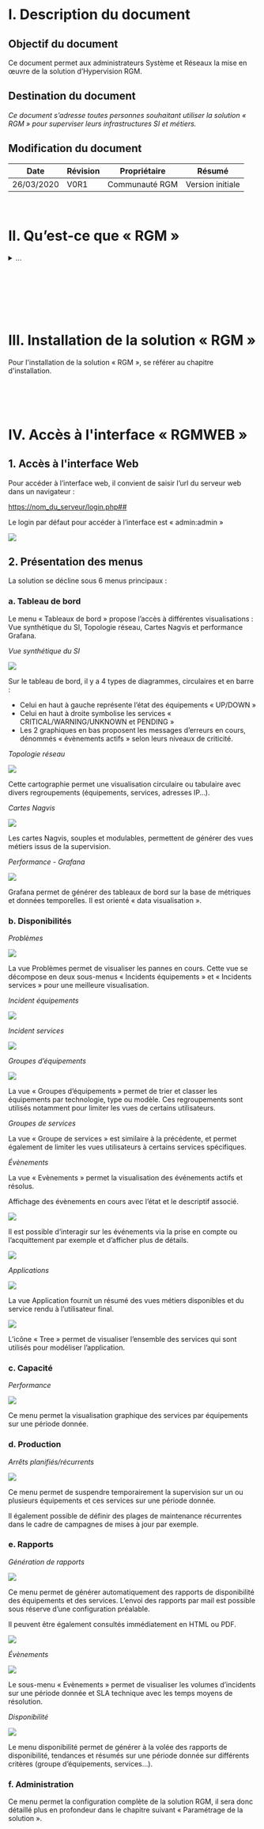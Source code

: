 #    I.     Description du document

## Objectif du document

Ce document permet aux administrateurs Système et Réseaux la mise en œuvre de la solution d’Hypervision RGM.

## Destination du document

*Ce document s’adresse toutes personnes souhaitant utiliser la solution « RGM » pour superviser leurs infrastructures SI et métiers.*

## Modification du document

| Date       | Révision | Propriétaire   | Résumé           |
| ---------- | -------- | -------------- | ---------------- |
| 26/03/2020 | V0R1     | Communauté RGM | Version initiale |

<br>

#    II.      Qu’est-ce que « RGM »

<details><summary>...</summary>

La solution RGM a pour vocation de détecter les incidents, mais aussi de les anticiper pour éviter tout arrêt de service. 

 

L’outil permet de surveiller par une scrutation régulière l’état des équipements réseau, des systèmes ainsi que des applications et services d’infrastructures (DNS, Serveur Web, Serveur de Messagerie, etc.). La disponibilité des services est représentée par équipement surveillé ou par groupes d’équipements. 

 

L’état des hôtes et des services supervisés peut faire l’objet d’alerte par mail, SMS ou autres modélisés suivant des règles de notifications construites en conformité des processus ou suite à l’étude des workflows de l’entreprise. 

L’infrastructure cible est surveillée grâce à des « plug-ins » exécutés régulièrement par RGM. Chaque plug-in est spécialisé dans la surveillance d’un élément particulier du S.I. 

Les informations collectées sont ensuite stockées en base de données et présentées sur l’interface Web de RGM sous forme de cartographie. 

La cartographie représente une vue logique du réseau surveillé ainsi que les équipements défaillants. Une double visualisation au niveau de la cartographie permet de connaître l’état des services d’un équipement et de savoir si l’équipement est « Up » ou « Down ». 



L’Appliance RGM, construite autour d’une pile Automation/Elastic/Nagios/Grafana ce qui fait de RGM une plateforme d’Hypervision qui réunit et simplifie la mise en oeuvre des logiciels libres les plus pertinents pour piloter les architectures : Legacy, Cloud et Serverless. 

 

RGM est agnostique et flexible. La solution se concentre sur la gestion des versions et sur le cycle de vie des données : 

- Gestion simplifiée de la découverte des équipements via API

- Les indicateurs collectés sont découverts au fur et à mesure qu’ils sont remontés sans avoir besoin de les déclarer préalablement 

- Garantir le bon fonctionnement d’une application via l’agrégat et la corrélation des points de surveillance 

  

RGM permet de répondre aux paradigmes suivants : 

- Découverte des métriques au fil de l’eau. Les indicateurs collectés sont découverts au fur et à mesure qu’ils sont remontés sans avoir besoin de les déclarer. 
- Webisation des composants. De plus en plus de composants exposent une interface HTTP (IHM ou API). 
- Cycles de vie courts. Les indicateurs et les composants qui les portent ont des vies très courtes, liées notamment aux déploiements des conteneurs, aux redimensionnements des pools. Reconfigurer le monitoring doit se faire à chaud et très fréquemment. 
- Vision dynamique. Les systèmes de monitoring doivent avoir la capacité à s’intégrer avec des systèmes d’auto-découverte pour s’adapter en permanence aux évolutions de la topologie d’infrastructure. 
- Vision distribuée d’éléments constitués de plusieurs indicateurs. Avoir une vraie garantie du bon fonctionnement d’un service ne peut pas nécessairement se déterminer en regardant localement l’état d’une machine ou d’un processus. Il est parfois nécessaire d’agréger ou corréler des remontées de plusieurs machines. 



Des Tableaux de bord sont proposés et modulables pour l’ensemble des acteurs de la DSI : Techniques, Capacitifs, Applicatifs et Métiers… Cela permet de donner de la visibilité sur l’infrastructure « On-permise et Cloud ». 

Les indicateurs tels que CPU, RAM, DISK vont permettre de gérer le « Capacity planning » et d’anticiper les incidents relatifs à la plateforme. Les ajouts de métriques permettent de mesurer la performance réseau.

**Composants disponibles dans la solution :**

| Briques logiciels | Fonctionnalités                                              |
| ----------------- | ------------------------------------------------------------ |
| rgmweb            | Interface d'administration                                   |
| thruk             | Interface de monitoring (Disponibilité)                      |
| nagios            | Ordonnanceur  de checks                                      |
| nagvis            | Outil de  visualisation des données Nagios                   |
| ged               | Bus  évènementiel                                            |
| nagiosBP          | Outil de  modélisation des applications                      |
| grafana           | Outil de  visualisation et de mise en forme de données métriques |
| mk-livestatus     | Outil  d'accès au moteur Nagios sans accès disque            |
| elasticsearch     | Outil  d'analyse et indexation des données                   |
| kibana            | Outil de  visualisation des données Elasticsearch            |
| beats-oss         | Agent  open source de transfert pour les indicateurs         |
| histou            | Outil  d'ajout de Templates Grafana                          |
| influxDB          | Base de  données Time series                                 |
| mariaDB           | Base de  données MySQL                                       |
| lilac             | Outil de  configuration graphique pour Nagios                |
| nagflux           | Connecteur  de données de performance                        |
| notifier          | Module  de notifications avancées                            |
| nrdp              | Protocole  de transport pour les données Nagios              |
| rgmapi            | API RGM                                                      |
| ansible           | Outil de  management des configuration                       |
| snmptt            | Outil de  capture et traduction des traps SNMP               |
| mod_auth_rgm      | Module  d'authentification pour RGM                          |
| nrpe              | Moteur des agents Nagios pour exécution des scripts locaux   |
| mod_gearman       | Module  pour architecture RGM distribuée                     |
| apache            | Serveur  Web                                                 |

L’ensemble des services ne seront pas abordés dans ce document.

**Rappel de compétences :**

Sous RGM, l’utilisateur ayant tous les droits est appelé « rgm ». 

Pour disposer de ses droits, il convient de se loguer en tant que « rgm » sur la machine.

**Toutes les commandes** sont donc exécutées en « rgm » ou avec un utilisateur ayant ses droits. 

 

Les principaux répertoires RGM sont : 

/etc Contient les fichiers de configuration de bases 

/srv/rgm Contient les fichiers relatifs à la solution RGM 

/usr Contient les fichiers utilisateurs

</details>

<br>

<br>

<br>

<br>

<br>

<br>

#    **III.**      Installation de la solution « RGM »

Pour l'installation de la solution « RGM », se référer au chapitre d'installation.

<br>

<br>

<br>

#    **IV.**      Accès à l'interface « RGMWEB »

## 1. Accès à l'interface Web

Pour accéder à l’interface web, il convient de saisir l’url du serveur web dans un navigateur :

[https://nom_du_serveur/login.php##](https://nom_du_serveur/login.php)

Le login par défaut pour accéder à l’interface est « admin:admin »

![](md_pics/screen_init_install.png)

## 2. Présentation des menus

La solution se décline sous 6 menus principaux :

### a. Tableau de bord

Le menu « Tableaux de bord » propose l’accès à différentes visualisations :  Vue synthétique du SI, Topologie réseau, Cartes Nagvis et performance Grafana.

*Vue synthétique du SI*

![](md_pics/vue_synthetique_RGM.png)

Sur le tableau de bord, il y a 4 types de diagrammes, circulaires et en barre : 

- Celui en haut à gauche représente l’état des équipements « UP/DOWN »
- Celui en haut à droite symbolise les services « CRITICAL/WARNING/UNKNOWN et PENDING » 
- Les 2 graphiques en bas proposent les messages d’erreurs en cours, dénommés « évènements actifs » selon leurs niveaux de criticité.

*Topologie réseau*

![](md_pics/topologie_RGM.png)

Cette cartographie permet une visualisation circulaire ou tabulaire avec divers regroupements (équipements, services, adresses IP…).

*Cartes Nagvis*

![](md_pics/screen_Nagvis_1.png)

Les cartes Nagvis, souples et modulables, permettent de générer des vues métiers issus de la supervision.

*Performance - Grafana* 

![](md_pics/dashboard_grafana_vmware.png)

Grafana permet de générer des tableaux de bord sur la base de métriques et données temporelles. Il est orienté « data visualisation ».

### b. Disponibilités

*Problèmes*

![](md_pics/screen_dispo1.png)

La vue Problèmes permet de visualiser les pannes en cours. Cette vue se décompose en deux sous-menus « Incidents équipements » et « Incidents services » pour une meilleure visualisation.

*Incident équipements*

![](md_pics/incident_assets.png)

*Incident services*

![](md_pics/incident_services.png)

*Groupes d’équipements*

![](md_pics/groupe_equipements.png)

La vue « Groupes d’équipements » permet de trier et classer les équipements par technologie, type ou modèle. Ces regroupements sont utilisés notamment pour limiter les vues de certains utilisateurs. 

*Groupes de services*

La vue « Groupe de services » est similaire à la précédente, et permet également de limiter les vues utilisateurs à certains services spécifiques.

*Évènements*

La vue « Evènements » permet la visualisation des événements actifs et résolus.

Affichage des évènements en cours avec l’état et le descriptif associé. 

![](md_pics/ged_events_1.png)

Il est possible d’interagir sur les événements via la prise en compte ou l’acquittement par exemple et d’afficher plus de détails.

![](md_pics/ged_events2.png)

*Applications*

![](md_pics/application_view.png)

La vue Application fournit un résumé des vues métiers disponibles et du service rendu à l’utilisateur final.

![](md_pics/application_view2.png)

L’icône « Tree » permet de visualiser l’ensemble des services qui sont utilisés pour modéliser l’application. 

### c. Capacité

*Performance*

![](md_pics/capacity_perf.png)

Ce menu permet la visualisation graphique des services par équipements sur une période donnée.

### d. Production

*Arrêts planifiés/récurrents*

![](md_pics/downtime1.png)

Ce menu permet de suspendre temporairement la supervision sur un ou plusieurs équipements et ces services sur une période donnée. 

Il également possible de définir des plages de maintenance récurrentes dans le cadre de campagnes de mises à jour par exemple.

### e. Rapports

*Génération de rapports*

![](md_pics/report1.png)

Ce menu permet de générer automatiquement des rapports de disponibilité des équipements et des services. L’envoi des rapports par mail est possible sous réserve d’une configuration préalable.

Il peuvent être également consultés immédiatement en HTML ou PDF.

![](md_pics/report2.png)

*Évènements*

![](md_pics/events_report.png)

Le sous-menu « Evènements » permet de visualiser les volumes d’incidents sur une période donnée et SLA technique avec les temps moyens de résolution.

*Disponibilité*

![](md_pics/dispo_report.png)

Le menu disponibilité permet de générer à la volée des rapports de disponibilité, tendances et résumés sur une période donnée sur différents critères (groupe d’équipements, services…).

### f. Administration

Ce menu permet la configuration complète de la solution RGM, il sera donc détaillé plus en profondeur dans le chapitre suivant « Paramétrage de la solution ».

<br>

<br>

<br>

<br>

<br>

<br>

<br>

<br>

<br>

<br>

<br>

<br>

<br>

<br>

<br>

<br>

<br>

<br>

<br>

<br>

<br>

<br>

<br>

<br>

<br>

<br>

<br>

<br>

<br>

#    V.      Paramétrage de la solution « RGM »

**L’Appliance** **RGM** est construite autour d’une pile Automation/Elastic/Nagios/Grafana et un ensemble de composants pour répondre aux besoins d’Hypervision. 

## 1. Configuration des surveillances - Paramètres

![](md_pics/param_menu.png)

### a. Nagios Daemon Configuration 

Ce menu est utilisé pour la configuration globale du composant « Nagios » : Les paths, les valeurs de rétention et intervalles d’interrogation des points de contrôles, etc…

Les valeurs par défaut sont optimales pour une utilisation classique de la solution RGM.

### b. Nagios Web Interface Configuration

Ce menu permet d’interagir sur la configuration globale de l’interface Web.

Les valeurs par défaut sont optimales pour une utilisation classique de la solution RGM.

### c. Nagios Ressources

![](C:\git\RGM_Docs\md_pics\nagios_ressources.png)

Ce menu permet de paramétrer un ensemble de variables d’environnement, appelé « Ressources », nécessaires à l’exécution des points de contrôles. Par exemple :

**$USER1$** : Correspond au chemin absolu du répertoire RGM contenant les scripts.

**$USER2$ - $USER4$** : Représente la communauté SNMP utilisée pour les tests.

**$USER5-$USER6$** : Utilisé pour définir des comptes de domaine Active Directory.

 

L’ensemble des autres Ressources peuvent être utilisées pour définir des comptes d’accès à des équipements ou n’importes quelle autre variable d’environnement.

 

Pour ajouter une ressource, entrez une valeur dans le champs d’une des ressources vides disponibles, puis cliquez sur « Update Ressource Configuration ». 

Par exemple, la ressource qui contient la communauté « public » sera disponible sous la macro « **$USER3$** ».

![](md_pics/nagios_ressources_ex.png)

### d. Nagios Commands

Ce menu permet de créer de nouvelles commandes d’exécution pour les points de contrôle. 

 

Préalablement, le plugin doit être disponible dans le répertoire « /srv/rgm/nagios/plugins/rgm/xxxxx ». Pour plus de lisibilité, des sous répertoires par type d’équipements sont existants (ex : database, storage, etc…).

![](md_pics/nagios_command_1.png)

Créer ou déplacer votre plugin dans le répertoire dédié via SCP ou SFTP, puis définir les droits et attributs suivants : 

![](md_pics/nagios_command_2.png)

Lorsque le plugin est disponible dans l’arborescence, pour créer une nouvelle commande, cliquez sur « Add A New Command ».

![](md_pics/nagios_command_3.png)

Définir un nom dans le champ « Command Name »

Définir la commande d’exécution dans le champ « Command Line ».

Enfin saisir une description de la commande avec les valeurs possibles des arguments. 

Les arguments peuvent être issus :

- Nagios Ressources (ex : $USER1$, $USER2$…)

- Macros interne à Nagios ( ex : $HOSTNAME$, $HOSTADDRESS$...)

  https://assets.nagios.com/downloads/nagioscore/docs/nagioscore/3/en/macrolist.html

- Valeurs définies lors de la création des services (ex : $ARG1$, $ARG2$…)

![](md_pics/nagios_command_4.png)

Et cliquez sur « Create command ».

![](md_pics/create_command.png)

### e. Time Periods

La section « Time Periods permet des définir des plages horaires d’exécution des commandes qui seront attribuées aux services par la suite.

 

Pour définir une nouvelle plage horaire, cliquez sur « Add A New Time Period ». Saisir un nom et une description et enregistrer via le bouton « Create Time Period ».

![](md_pics/time_period1.png)

Sélectionner la nouvelle période est créer les plages horaires via le bouton « Add Entry ».

![](md_pics/time_period2.png)

Il est également possible de créer d’autres « Time Periods », plus courtes par exemple, et de s’en servir comme exclusion.

![](md_pics/time_period3.png)

### f. Contacts/Contact Groups

**ATTENTION** **: Les contacts/ContactsGroups doivent être créés/ajoutés depuis la section « Gestion des comptes ».**

Ce menu ne sera utilisé que dans le cadre de configurations particulières pour certains environnements.

### g. Host Groups

Ce menu permet de créer des regroupements d’équipements. Pour ajouter un nouveau groupe, cliquez sur « Add A New Host Group ». Saisir un nom et une description.

![](md_pics/hostgroups.png)

L’ajout des membres dans le groupe se fait via le menu « Equipements – Lister »

![](md_pics/hostgroups2.png)

Sélectionnez les équipements que l’on souhaite ajouter au groupe, puis cliquez sur « Do it ».

![](md_pics/hostbrowser.png)

### h. Services Groups

Ce menu permet de créer des regroupements de services. Pour ajouter un nouveau groupe, cliquez sur « Add A New Service Group ». Saisir un nom et une description.

 

À l’instar de l’ajout de membres dans un « Host Group », il faut sélectionner les services qui vont constituer le « Service Group » unitairement depuis le menu « Service » de l’équipement.

 

Sélectionnez le « Host », puis cliquez sur l’onglet « Services ».

![](md_pics/servicesgroups1.png)

Et ajoutez le service au « Service Group », puis cliquez sur « Add Service Group ».

![](md_pics/servicesgroups2.png)

## 2. Configuration des surveillances - Équipements

Sélectionner ce menu pour lister/ajouter des équipements. 

Pour afficher l’ensemble des équipements avec un accès à leur configuration, sélectionner « Lister ».

![](md_pics/add_asset1.png)

Pour ajouter un équipement, sélectionner « Ajouter ».

![](md_pics/add_asset2.png)

Entrez les informations de configuration du nouvel équipement à superviser : Nom, Description, Adresse IP, et attribuez-lui un Template en fonction de ses caractéristiques.

![](md_pics/add_asset3.png)

Puis cliquez sur "Add Host".

Pour finaliser la création du "Host ". Il faut appliquer la configuration via le bouton "Restart". Le job de configuration peut être complet ou incrémental.

![](md_pics/apply_config1.png)

L’ajout d’un équipement peut être effectué via d’autres méthodes :

- L'API REST de RGM qui permet l'ajout de "Host" sur le modèle suivant :

![](md_pics/api_rest1.png)

- L’inscription automatisée qui sera détaillée dans un chapitre ultérieur.

## 3. Configuration des surveillances - Modèles

Sélectionner ce menu pour Lister/Ajouter des Templates (Modèles).

Les Templates sont utilisés pour prédéfinir des options communes à plusieurs hôtes ou services.

Pour afficher l’ensemble des équipements avec un accès à leur configuration, sélectionner « Lister ».

![](md_pics/list_model.png)

Pour ajouter un modèle, sélectionner « Ajouter ».

![](md_pics/add_model.png)

Définir un Nom de Template et une description, puis cliquer sur « Add Host Template ».

![](md_pics/add_model2.png)

Définir « l’Inheritance » du Template. 

Par défaut « Generic Host » sera utilisé, car il permet de définir une configuration commune sur les exécutions de check (période d’exécution, intervalle de contrôle, statut des notifications, utilisation du ping par défaut…).

![](md_pics/add_model3.png)

![](md_pics/add_model4.png)

Désormais, on peut créer les services associés au Template depuis l’onglet « Services ».

- Saisir le Nom et la description. Puis utiliser « Generic Graph » ou « Generic Service » en fonction du résultat de la commande associée (si celle-ci permet de remonter des données de performance qui pourront être mises en forme par Grafana.

- Sélectionner la commande à associer au service en cochant « Provide value » pour accéder au menu déroulant des commandes.

- Ajuster les paramètres en fonction de la commande utilisée (voir les arguments définis dans la commande).

- Puis cliquez sur « Add Service ».


![](md_pics/add_model5.png)

Dès que le service est ajouté, il apparait sous le menu « Services ».

Il est possible d’avoir le détail de celui-ci en cliquant sur son Nom.

![](md_pics/add_model6.png)

On peut retrouver de nombreuses informations comme nos valeurs d’arguments par exemple.

![](md_pics/add_model7.png)

Il est également possible d’opérer des sélections multiples, la possibilité de « dupliquer » la sélection ou la « supprimer ».

![](md_pics/add_model8.png)

## 4. Configuration des surveillances - Outils

Le menu « Outils » permet plusieurs actions distinctes.

### a. La découverte réseau

Elle permet de découvrir et adresser directement les équipements avec un Template par défaut.

![](md_pics/net_discovery.png)

Définir un Nom de job, une description et sélectionner le « Template » par défaut que l’on souhaite attribuer.

Enfin définir la cible de recherche, adresse IP seule ou « range IP ».

![](md_pics/net_discovery2.png)

Définir un Nom de job, une description et sélectionner le « Template » par défaut que l’on souhaite attribuer.

Enfin définir la cible de recherche, adresse IP seule ou « range IP ».

![](md_pics/net_discovery3.png)

Puis cliquez de nouveau pour visualiser le résultat.

![](md_pics/net_discovery4.png)

Sélectionnez les machines que l’on souhaite importer et cliquez sur « Process ».

![](md_pics/net_discovery5.png)

On retrouve les équipements importés avec le Template associés depuis le menu « Equipements – Lister ».

![](md_pics/net_discovery6.png)

### b. L’import XML

L’import XML permet l’ajout de configuration d’un Host, un Template ou Service principalement, via l’export d’un fichier « .xml » réalisé en amont.

Pour réaliser un export de configuration, depuis le menu « Equipements – Lister », sélectionner l’élément à exporter, puis cliquer sur « Submit ».

![](md_pics/import_xml1.png)

Pour réaliser l’import de configuration, sélectionner le menu « Outils – Import XML ».

![](md_pics/import_xml2.png)

Cochez ou décochez les informations de « Contacts » et « Time Periods » liées à l’élément exporté. Puis rechercher le fichier « .xml » à importer.

![](md_pics/import_xml3.png)

Cliquez sur « Submit » pour réaliser l’import.

### c. Appliquer la configuration

Ce menu permet d’appliquer l’ensemble des modifications opérées au travers de l’interface d’administration. 

**N.B** **: La configuration doit être appliquée après chaque modification ou configuration.**

![](md_pics/apply_config2.png)

Chaque changement ou modification est enregistré dans des fichiers temporaires, mais n’est appliqué que lorsque l’export de configuration est lancé.

 

Deux jobs d’export sont disponibles : « Complet » et « Incrémental ». 

À choisir en fonction du nombre de changements opérés et de l’impact sur les performances du moteur Nagios.

 

Pour lancer le job d’export, cliquez sur « Restart ».

![](md_pics/apply_config3.png)

Dès que le job d’export est terminé, vérifier son statut qui doit être « Succeded ».

![](md_pics/apply_config4.png)

En cas d’échec, vous pouvez consulter les logs disponibles sous le résultat pour identifier l’erreur de configuration.

![](md_pics/apply_config5.png)

On constate ici une erreur sur les valeurs de « max_check_attemps ». Ces valeurs sont définies par défaut via le Template « Generic Host » à minima. Celui-ci ne doit donc pas être affecté à l’équipement.

![](md_pics/apply_config6.png)

## 5. Applications

La modélisation d’une application permet d’obtenir un statut unique d’un agrégat de point de contrôle sous-jacent.

![](md_pics/nagiosBP_architecture.png)

Plusieurs niveaux de « Display » de modélisation sont disponibles (0 à 5). Le niveau 0 étant réservé pour la modélisation de bas niveau.

![](md_pics/bp_app1.png)

Pour modéliser une application, depuis le menu « Administration – Applications ».

Cliquez ensuite sur « Ajouter une nouvelle application » pour créer une nouvelle modélisation.

![](md_pics/bp_app2.png)

Il faut donc dans un premier temps créer les applications de « niveau 0 », sans visibilité dans l’interface de disponibilité. Cela représente l’agrégat de service au niveau le plus bas d’un équipement.

Tous les équipements doivent donc être modélisés unitairement avec leurs services critiques sous la forme « SERVEUR_BP0 » par exemple.

![](md_pics/bp_app3.png)

Il est également important de choisir le connecteur logique à utiliser (ET, OU, MIN OF), ils vont permettre l’association des services en fonction de différents critères, par exemple :

- On utilisera un « ET » pour associer au moins 2 services indispensables sur une machine
- On utilisera un « OU » pour modéliser un équipement en HA avec 2 machines
- On utilisera un « MIN OF » pour modéliser un cluster de plusieurs nœuds

**NB** : **Les agrégats de points de contrôles de niveau 0 seront obligatoirement avec un connecteur logique de type « ET ».**

On recherche l’équipement à modéliser depuis la barre de recherche « Equipement ». Puis on lie les services ensemble via un « glisser-déposer ».

![](md_pics/bp_app4.png)

Puis cliquez sur « Appliquer ».

 

Désormais, les éléments modélisés qui vont suivre peuvent apparaitre visibles dans l’interface. À ce stade ils deviennent pertinents pour le monitoring applicatif, ils peuvent donc avoir un niveau de display entre « 1 et 5 ».

![](md_pics/bp_app5.png)

À ce stade, on regroupe donc des éléments de « display 0 » pour avoir une modélisation de niveau 1 ou supérieure.

![](md_pics/bp_app6.png)

On peut désormais ajouter autant de niveaux que l’on souhaite pour modéliser l’application jusqu’au point de contrôle unique qui définit le bon fonctionnement d’une application.

![](md_pics/bp_app7.png)

Lorsque l’application est modélisée, il faut « appliquer la configuration ».

![](md_pics/bp_app8.png)

L’application est désormais visible depuis le menu « Disponibilité – Applications – Vue applications ».

![](md_pics/bp_app9.png)

## 6. Inscription automatisée

Ce menu permet de déployer les agents pour RGM sur les équipements clients et d’obtenir les remontées de métriques immédiatement dans les différents lacs de données que propose RGM (Elasticsearch et Prometheus) et ensuite les ajouter dans l’interface de RGM.

Pour effectuer l’action de déploiement d’un agent, se rendre dans le menu « Administration – Inscription automatisée ». 

Sélectionnez le type de "Host" que vous souhaitez déployer (Linux, Windows...) et le type d'agent désiré (metricbeat, winlogbeat, prometheus...)

![](md_pics/inscript_auto_1.png)

Une fois l'agent sélectionné, copiez la commande d’exécution affichée en bas de la page, et exécutez celle-ci sur votre serveur à superviser. L’installation et la configuration de l’agent se font de manière automatique.

![](md_pics/inscript_auto_2.png)

Vous pouvez désormais vérifier le bon fonctionnement de l'agent après installation via les commandes "status" des différents systèmes.

![](md_pics/inscript_auto_3.png)

## 7. Déploiement CSV

Ce menu permet d’injecter plusieurs équipements en masse via des fichiers « .csv ». Pour cela :

- Utiliser, ou créer auparavant sous l’interface Web les Templates en fonction de vos besoins avec des commandes et services prédéfinis.
- Remplir le fichier « .csv » avec les champs suivants : Nom d’Hote ; Adresse IP ; Description ; Nom du/des Template(s) choisi.

![](md_pics/deploy_csv1.png)

![](md_pics/deploy_csv2.png)

**N.B** **: Lorsque l’import est fini, les équipements sont visibles depuis l’interface de configuration, mais il faut exporter la nouvelle configuration pour finaliser l’opération.**

## 8. Notifications avancées

Le module de notifications avancées permet d’envoyer des mails ciblés en suivant les workflows habituels.

Les règles classiques de notifications sont définies par défaut sur du 24x7 pour les équipements et les services.

![](md_pics/notifier1.png)

### a. Règles

Pour Lister/Créer une nouvelle règle de notification sur des équipements et/ou des services, cliquez sur le bouton « Règles ».

**N.B** **: La règle la plus en haut du tableau est la règle prioritaire (de niveau 0).** 

Pour changer l’ordre de priorité, il vous suffit de cliquer sur les boutons « UP et DOWN ».

![](md_pics/notifier2.png)

Puis renseigner l’ensemble des champs nécessaires :

Les champs : Nom, période de notification et méthodes de notification sont obligatoires dans ce formulaire. Tout champ non obligatoire n’étant pas rempli prendra la valeur «-».

![](md_pics/notifier3.png)

- Dans le champ « Nom », on nomme la règle
- Le type est défini automatiquement en fonction du type de règle choisi sur la page index (Host ou Service)
- Le champ « Niveau de débogage » permet de définir le niveau de debug de la règle pour effectuer des tests
- Le champ « Contacts » permet l’ajout de contacts ou des groupes de contacts provenant de la base RGM, qui vous seront proposés automatiquement lors de la saisie. Il est malgré tout possible d’ajouter une valeur n’existant pas dans la base.
- L’ajout de Hosts ou des groupes de Hosts provenant de la base RGM vous seront proposés lors de la saisie. Il est malgré tout possible d’ajouter une valeur n’existant pas dans la base.
- Le champ « Etat » permet de sélectionner les différents états sur lesquels on souhaite être notifié
- Le champ « Nombre de notifications » permet de définir le nombre notifications passées avant émission
- L’ajout d’une période de notification, celles déjà créées vous seront proposées lors de la saisie
- La « Méthode de notification » permet l’ajout d’une ou plusieurs méthodes, à partir de celle proposée lors de la saisie (mail, SMS, Slack, Teams…)

 

**N.B** **: La création de règles sur les services comportera des champs supplémentaires liés aux services ou groupes de services cibles et aux statuts (WARNING, CRITICAL…).**

### b. Périodes

Pour Lister/Créer une nouvelle période de notification, Cliquez sur le bouton « Périodes » du menu supérieur.

![](md_pics/notif_period1.png)

- Dans ce formulaire, l’unique champ obligatoire est le « Nom de la période de notification ». 
- Le Second champ permet de définir les jours de notification de votre période. 
- Le lien « All / None » permet de tout sélectionner ou désélectionner rapidement. 
- Enfin le dernier champ « Heure de notification » permet de définir les heures de début et de fin des périodes de notification. 

Pour ajouter des périodes, sélectionner à l’aide des différents menus déroulants le début et la fin de la période. 

Une fois ceci réalisé, cliquez sur le bouton « Add » pour l’ajouter. 

Le bouton « Delete », permet de supprimer la période sélectionnée. On peut remarquer un bouton « All » à droite des listes déroulantes. Ce bouton permet de définir la période en 24/24. Une petite étoile s’ajoutera alors à la liste. 

### c. Méthodes

Pour Lister/Créer une nouvelle méthode de notification, Cliquez sur le bouton « Méthodes » du menu supérieur.

![](md_pics/notif_method1.png)

Pour ajouter une méthode de notification, il faut sélectionner « Ajouter une méthode d’équipement» et/ou « Ajouter une méthode de service» en fonction du besoin.

![](md_pics/notif_method2.png)

- Dans ce formulaire, les champs obligatoires sont la Nom de la méthode et la ligne de commande. 
- Le Second champ est défini automatiquement en fonction du type de méthode utilisée (Service ou Host). 

### d. Outils

Le menu « Outils » permet également plusieurs actions.

![](md_pics/outils1.png)

- La configuration générale du notifier avec l’activation du débogage et les chemins des fichiers de logs.

![](md_pics/outils2.png)

- La gestion des contacts

![](md_pics/outils3.png)

Pour désactiver un contact des règles de notifications, il faut se rendre dans ce formulaire, l’unique champ obligatoire est le Nom du contact . 

Le Second champ permet de définir le niveau de débogage. Une fois les champs modifiés, cliquez sur le bouton « Ajouter ».

- Appliquer la configuration

Pour appliquer la configuration et enregistrer les modifications effectuées sur le notifier, il suffit de cliquer sur le bouton « Outils » du menu supérieur puis sur le bouton « Appliquer la configuration » du sous-menu. 

Une fois l’opération réalisée, les deux zones de texte correspondent aux nouveaux fichiers de configuration des notifications.

![](md_pics/outils4.png)

## 9. Rapports de Configuration

Les rapports de configuration permettent d’obtenir un état rapide sur les Equipements, les Templates associés, les Hosts et Service Groups… et leur configuration au sein de RGM.

Voici un exemple de rapport sur les Templates avec leurs commandes associées.

![](md_pics/config_report.png)

## 10. Performances d’exécutions

Ce menu permet d’obtenir un état global de l’exécution des services et commandes. 

![](md_pics/exec_perf.png)

## 11. Appliquer la configuration

Ce menu permet d’appliquer l’ensemble des modifications opérées au travers de l’interface d’administration. 

**N.B** **: La configuration doit être appliquée après chaque modification ou configuration.**

![](md_pics/apply_config21.png)

Chaque changement ou modification est enregistré dans des fichiers temporaires, mais n’est appliqué que lorsque l’export de configuration est lancé.

Deux jobs d’export sont disponibles : « Complet » et « Incrémental ». 

À choisir en fonction du nombre de changements opérés et de l’impact sur les performances du moteur Nagios.

Pour lancer le job d’export, cliquez sur « Restart ».

![](md_pics/apply_config22.png)

Dès que le job d’export est terminé, vérifier son statut qui doit être « Succeded ».

![](md_pics/apply_config23.png)

En cas d’échec, vous pouvez consulter les logs disponibles sous le résultat pour identifier l’erreur de configuration.

![](md_pics/apply_config24.png)

On constate ici une erreur sur les valeurs de « max_check_attemps ». Ces valeurs sont définies par défaut via le Template « Generic Host » à minima. Celui-ci ne doit donc pas être affecté à l’équipement.

![](md_pics/apply_config25.png)

## 12. Gestion des comptes

### a. Authentification

Ce menu permet de configurer une authentification LDAP ou Active Directory pour l’accès à l’interface Web de RGM.

![](md_pics/authent1.png)

Pour configurer l’authentification :

- Sélectionnez « LDAP Backend », puis entrez le nom ou l’IP du serveur.
- Entrez le port d’écoute LDAP.
- La recherche DN de type DC=XXXXX,DC=XXXX qui correspond à la racine.
- Les filtres utilisateurs et groupes à utiliser pour limiter le nombre d’utilisateurs remontés par la recherche.
- Le DN du compte qui sera utilisé pour effectuer l’interrogation du LDAP avec le chemin complet de sa position, ainsi que son mot de passe. 
- Le login RDN à spécifier pour effectuer une connexion LDAP ou Active Directory.

Lorsque les champs sont correctement renseignés, on clique sur « Modifier » pour lancer la recherche des comptes.

![](md_pics/authent2.png)

### b. Groupes

Ce menu permet la gestion des groupes d’utilisateurs dans RGM.

![](md_pics/authent3.png)

Pour ajouter un nouveau groupe, sélectionnez « Ajouter Groupe » et cliquez sur « Envoyer ».

- On définit le nom du groupe.
- Le groupe peut être issu d’un groupe LDAP existant ou interne à RGM.
- On peut également préciser une description.
- Puis on attribue les droits d’accès aux différents menus RGM suivant les besoins, et on clique sur « Ajouter ».

![](md_pics/authent4.png)

### c. Utilisateurs

Ce menu permet la gestion des utilisateurs dans RGM.

![](md_pics/authent5.png)

Pour ajouter un nouvel utilisateur, sélectionnez « Ajouter utilisateur » et cliquez sur « Envoyer ».

- On définit le nom de l’utilisateur ou effectue directement une recherche sur le DN du compte en cochant « Utilisateur LDAP ».
- On renseigne l’email de l’utilisateur.
- On peut également préciser une description.
- Le mot de passe du compte LDAP est automatiquement ou l’on renseigne celui-ci si notre utilisateur est créé sur la base RGM directement.
- On peut également choisir la langue par défaut de l’interface pour l’utilisateur.
- On renseigne le groupe que l’on souhaite attribuer à l’utilisateur.
- On peut choisir un niveau d’accès à Nagvis.
- Il est possible de limiter le compte.

![](md_pics/authent6.png)

### d. Processus

Ce menu permet de visualiser l’état et d’interagir sur les principaux composants systèmes de la solution RGM.

![](md_pics/processus1.png)

### e. Journaux

Ce menu permet de visualiser les logs de différentes actions effectuées sur la plateforme. Il est possible d’appliquer plusieurs critères de recherche comme la période par exemple.

![](md_pics/journaux1.png)

## 13. Tableaux de bord et cartes

### a. Cartes

Le menu « Cartes » permet un accès à l’interface de « Nagvis ». Différents modes de création de cartes avec « Nagvis » sont possibles. Nous détaillerons ici la création avec fond de cartes.

![](md_pics/nagvis1.png)

La première étape est d’ajouter un « background », c’est un fond de carte au format « .png ». 

On télécharge l’image via « Upload Background Image ».

![](md_pics/nagvis2.png)

Une fois le background disponible, on peut créer la nouvelle carte via le menu « Manage Maps ».

![](md_pics/nagvis3.png)

![](md_pics/nagvis4.png)

On insère ensuite notre fond de carte précédemment importé en tant que « background ».

Il est possible de choisir différents types de cartes.

Maintenant que le fond de carte est disponible, nous nous pouvons ajouter les points de contrôle temps réel via le menu « Edit Map – Add Icon».

Il est possible d’ajouter différents types d’objets (Host, Service…) et de choisir les tailles d’icônes.

![](md_pics/nagvis5.png)

Puis cliquez sur « Save » pour insérer l’icône dans le fond de carte.

![](md_pics/nagvis6.png)

Voici le résultat final, une fois les points de contrôle positionné.

![](C:\git\RGM_Docs\md_pics\nagvis7.png)

### b. Kibana

Ce menu permet d’accéder à l’interface de visualisation des données du produit « Elasicsearch », utilisé pour les remontées des métriques via les agents.

Pour une documentation complète sur l’utilisation de « Kibana » se référer à la page suivante :

https://www.elastic.co/guide/en/kibana/7.6/index.html

![](md_pics/kibana1.png)

### c. Grafana

Ce menu permet l’accès à la configuration de « Grafana » et la création de tableaux de bord personnalisé.

![](md_pics/grafana1.png)

Pour une documentation complète sur l’utilisation de « Grafana » se référer à la page suivante :

https://grafana.com/docs/grafana/latest/
